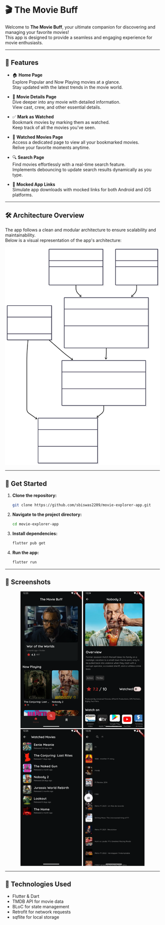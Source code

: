 # 🎬 The Movie Buff

Welcome to **The Movie Buff**, your ultimate companion for discovering and managing your favorite
movies!  
This app is designed to provide a seamless and engaging experience for movie enthusiasts.

---

## 🌟 Features

- 🏠 **Home Page**  
  Explore Popular and Now Playing movies at a glance.  
  Stay updated with the latest trends in the movie world.

- 🎥 **Movie Details Page**  
  Dive deeper into any movie with detailed information.  
  View cast, crew, and other essential details.

- ✅ **Mark as Watched**  
  Bookmark movies by marking them as watched.  
  Keep track of all the movies you've seen.

- 📂 **Watched Movies Page**  
  Access a dedicated page to view all your bookmarked movies.  
  Relive your favorite moments anytime.

- 🔍 **Search Page**  
  Find movies effortlessly with a real-time search feature.  
  Implements debouncing to update search results dynamically as you type.

- 📱 **Mocked App Links**  
  Simulate app downloads with mocked links for both Android and iOS platforms.

---

## 🛠 Architecture Overview

The app follows a clean and modular architecture to ensure scalability and maintainability.  
Below is a visual representation of the app's architecture:

![App Architecture](/docs/resources/app_architecture.svg)

---

## 🚀 Get Started

1. **Clone the repository:**
   ```bash
   git clone https://github.com/sbiswas2209/movie-explorer-app.git
   ```

2. **Navigate to the project directory:**
   ```bash
   cd movie-explorer-app
   ```

3. **Install dependencies:**
   ```bash
   flutter pub get
   ```

4. **Run the app:**
   ```bash
   flutter run
   ```

---

## 📸 Screenshots

<p align="center">
  <img src="docs/screenshots/home_page.png" alt="Home Page" width="200" />
  <img src="docs/screenshots/details_page.png" alt="Movie Details Page" width="200" />
  <img src="docs/screenshots/watched_movies.png" alt="Watched Movies Page" width="200" />
  <img src="docs/screenshots/search_screen.png" alt="Search Page" width="200" />
</p>

---

## 🔧 Technologies Used

- Flutter & Dart
- TMDB API for movie data
- BLoC for state management
- Retrofit for network requests
- sqflite for local storage
